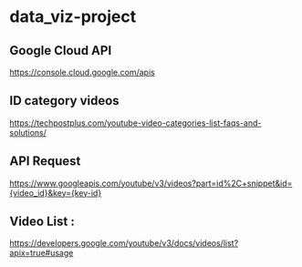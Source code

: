 # data_viz-project
## Google Cloud API 
https://console.cloud.google.com/apis

## ID category videos
https://techpostplus.com/youtube-video-categories-list-faqs-and-solutions/

## API Request 
https://www.googleapis.com/youtube/v3/videos?part=id%2C+snippet&id={video_id}&key={key-id}

## Video List : 
https://developers.google.com/youtube/v3/docs/videos/list?apix=true#usage
